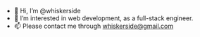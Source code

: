 - 👋 Hi, I’m @whiskerside
- 👀 I’m interested in web development, as a full-stack engineer.
- 📫 Please contact me through whiskerside@gmail.com 

<!---
whiskerside/whiskerside is a ✨ special ✨ repository because its `README.md` (this file) appears on your GitHub profile.
You can click the Preview link to take a look at your changes.

- 🌱 I’m currently learning ...
- 💞️ I’m looking to collaborate on ...
--->
